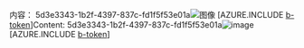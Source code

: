 <span data-ttu-id="87c82-101">内容： 5d3e3343-1b2f-4397-837c-fd1f5f53e01a![图像](b763efa5-ecc9-4818-92b5-d47aa4114ee8.png)
[AZURE.INCLUDE [b-token](6f8c4c21-6851-4712-8bc2-87933eb37170.md)]</span><span class="sxs-lookup"><span data-stu-id="87c82-101">Content: 5d3e3343-1b2f-4397-837c-fd1f5f53e01a![image](b763efa5-ecc9-4818-92b5-d47aa4114ee8.png)
[AZURE.INCLUDE [b-token](6f8c4c21-6851-4712-8bc2-87933eb37170.md)]</span></span>
